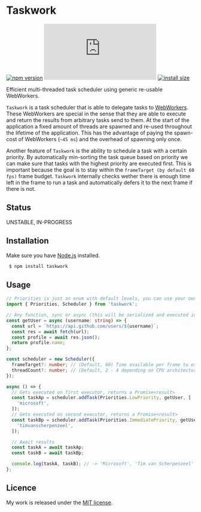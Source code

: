 # Taskwork

[![npm version](https://badge.fury.io/js/taskwork.svg)](https://badge.fury.io/js/taskwork)
[![gzip size](https://img.badgesize.io/https:/unpkg.com/taskwork/dist/taskwork.esm.js?compression=gzip)](https://unpkg.com/taskwork)
[![install size](https://packagephobia.now.sh/badge?p=taskwork)](https://packagephobia.now.sh/result?p=taskwork)

Efficient multi-threaded task scheduler using generic re-usable WebWorkers.

`Taskwork` is a task scheduler that is able to delegate tasks to [WebWorkers](https://developer.mozilla.org/en-US/docs/Web/API/Web_Workers_API). These WebWorkers are special in the sense that they are able to execute and return the results from arbitrary tasks send to them. At the start of the application a fixed amount of threads are spawned and re-used throughout the lifetime of the application. This has the advantage of paying the spawn-cost of WebWorkers (`~45 ms`) and the overhead of spawning only once.

Another feature of `Taskwork` is the ability to schedule a task with a certain priority. By automatically min-sorting the task queue based on priority we can make sure that tasks with the highest priority are executed first. This is important because the goal is to stay within the `frameTarget (by default 60 fps)` frame budget. `Taskwork` internally checks wether there is enough time left in the frame to run a task and automatically defers it to the next frame if there is not.

## Status

UNSTABLE, IN-PROGRESS

## Installation

Make sure you have [Node.js](http://nodejs.org/) installed.

```sh
 $ npm install taskwork
```

## Usage

```ts
// Priorities is just an enum with default levels, you can use your own
import { Priorities, Scheduler } from 'taskwork';

// Any function, sync or async (this will be serialized and executed inside of a WebWorker)
const getUser = async (username: string) => {
  const url = `https://api.github.com/users/${username}`;
  const res = await fetch(url);
  const profile = await res.json();
  return profile.name;
};

const scheduler = new Scheduler({
  frameTarget?: number; // (Default, 60) Time available per frame to execute tasks
  threadCount?: number; // (Default, 2 - 4 depending on CPU architecture) Amount of threads to spawn
});

async () => {
  // Gets executed on first executor, returns a Promise<result>
  const taskAp = scheduler.addTask(Priorities.LowPriority, getUser, [
    'microsoft',
  ]);
  // Gets executed on second executor, returns a Promise<result>
  const taskBp = scheduler.addTask(Priorities.ImmediatePriority, getUser, [
    'timvanscherpenzeel',
  ]);

  // Await results
  const taskA = await taskAp;
  const taskB = await taskBp;

  console.log(taskA, taskB); // -> 'Microsoft', 'Tim van Scherpenzeel'
};
```

## Licence

My work is released under the [MIT license](https://raw.githubusercontent.com/TimvanScherpenzeel/taskwork/master/LICENSE).
